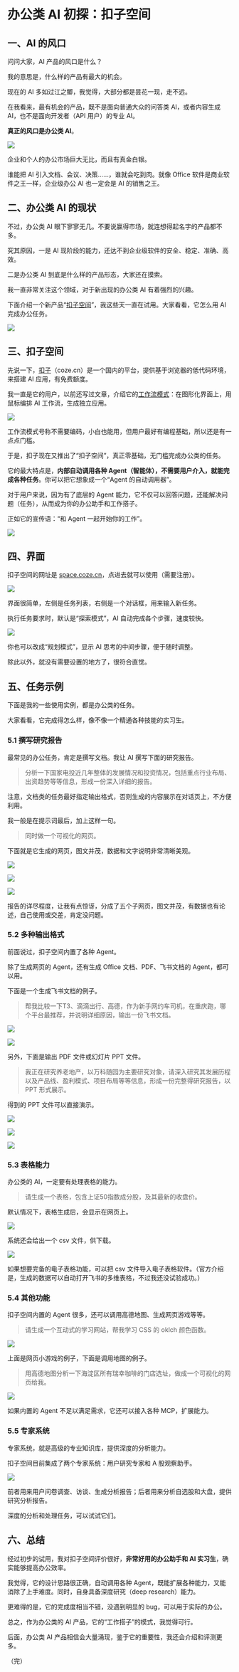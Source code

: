 # 办公类 AI 初探：扣子空间

## 一、AI 的风口

问问大家，AI 产品的风口是什么？

我的意思是，什么样的产品有最大的机会。

现在的 AI 多如过江之鲫，我觉得，大部分都是昙花一现，走不远。

在我看来，最有机会的产品，既不是面向普通大众的问答类 AI，或者内容生成 AI，也不是面向开发者（API 用户）的专业 AI。

**真正的风口是办公类 AI**。

![](https://cdn.beekka.com/blogimg/asset/202504/bg2025041901.webp)

企业和个人的办公市场巨大无比，而且有真金白银。

谁能把 AI 引入文档、会议、决策……，谁就会吃到肉。就像 Office 软件是商业软件之王一样，企业级办公 AI 也一定会是 AI 的销售之王。

## 二、办公类 AI 的现状

不过，办公类 AI 眼下寥寥无几。不要说赢得市场，就连想得起名字的产品都不多。

究其原因，一是 AI 现阶段的能力，还达不到企业级软件的安全、稳定、准确、高效。

二是办公类 AI 到底是什么样的产品形态，大家还在摸索。

我一直非常关注这个领域，对于新出现的办公类 AI 有着强烈的兴趣。

下面介绍一个新产品“[扣子空间](https://space.coze.cn/)”，我这些天一直在试用。大家看看，它怎么用 AI  完成办公任务。

![](https://cdn.beekka.com/blogimg/asset/202504/bg2025041902.webp)

## 三、扣子空间

先说一下，[扣子](https://www.coze.cn/home)（coze.cn）是一个国内的平台，提供基于浏览器的低代码环境，来搭建 AI 应用，有免费额度。

我一直是它的用户，以前还写过文章，介绍它的[工作流模式](https://www.ruanyifeng.com/blog/2024/10/coze.html)：在图形化界面上，用鼠标编排 AI 工作流，生成独立应用。

![](https://cdn.beekka.com/blogimg/asset/202410/bg2024102708.webp)

工作流模式号称不需要编码，小白也能用，但用户最好有编程基础，所以还是有一点点门槛。

于是，扣子现在又推出了“扣子空间”，真正零基础，无门槛完成办公类的任务。

它的最大特点是，**内部自动调用各种 Agent（智能体），不需要用户介入，就能完成各种任务**。你可以把它想象成一个“Agent 的自动调用器”。

对于用户来说，因为有了底层的 Agent 能力，它不仅可以回答问题，还能解决问题（任务），从而成为你的办公助手和工作搭子。

正如它的宣传语：“和 Agent 一起开始你的工作”。

![](https://cdn.beekka.com/blogimg/asset/202504/bg2025041903.webp)

## 四、界面

扣子空间的网址是 [space.coze.cn](https://space.coze.cn/)，点进去就可以使用（需要注册）。

![](https://cdn.beekka.com/blogimg/asset/202504/bg2025041904.webp)

界面很简单，左侧是任务列表，右侧是一个对话框，用来输入新任务。

执行任务要求时，默认是“探索模式”，AI 自动完成各个步骤，速度较快。

![](https://cdn.beekka.com/blogimg/asset/202504/bg2025041905.webp)

你也可以改成“规划模式”，显示 AI 思考的中间步骤，便于随时调整。

除此以外，就没有需要设置的地方了，很符合直觉。

## 五、任务示例

下面是我的一些使用实例，都是办公类的任务。

大家看看，它完成得怎么样，像不像一个精通各种技能的实习生。

### 5.1 撰写研究报告

最常见的办公任务，肯定是撰写文档。我让 AI 撰写下面的研究报告。

> 分析一下国家电投近几年整体的发展情况和投资情况，包括重点行业布局、出资趋势等等信息，形成一份深入详细的报告。

注意，文档类的任务最好指定输出格式，否则生成的内容展示在对话页上，不方便利用。

我一般是在提示词最后，加上这样一句。

> 同时做一个可视化的网页。

下面就是它生成的网页，图文并茂，数据和文字说明非常清晰美观。

![](https://cdn.beekka.com/blogimg/asset/202504/bg2025041906.webp)

![](https://cdn.beekka.com/blogimg/asset/202504/bg2025041907.webp)

![](https://cdn.beekka.com/blogimg/asset/202504/bg2025041908.webp)

报告的详尽程度，让我有点惊讶，分成了五个子网页，图文并茂，有数据也有论述，自己使用或交差，肯定没问题。

### 5.2 多种输出格式

前面说过，扣子空间内置了各种 Agent。

除了生成网页的 Agent，还有生成 Office 文档、PDF、飞书文档的 Agent，都可以用。

下面是一个生成飞书文档的例子。

> 帮我比较一下T3、滴滴出行、高德，作为新手网约车司机，在重庆跑，哪个平台最推荐，并说明详细原因，输出一份飞书文档。

![](https://cdn.beekka.com/blogimg/asset/202504/bg2025041909.webp)

![](https://cdn.beekka.com/blogimg/asset/202504/bg2025041910.webp)

另外，下面是输出 PDF 文件或幻灯片 PPT 文件。

> 我正在研究养老地产，以万科随园为主要研究对象，请深入研究其发展历程以及产品线、盈利模式、项目布局等等信息，形成一份完整得研究报告，以 PPT 形式展示。

得到的 PPT 文件可以直接演示。

![](https://cdn.beekka.com/blogimg/asset/202504/bg2025041911.webp)

![](https://cdn.beekka.com/blogimg/asset/202504/bg2025041912.webp)

![](https://cdn.beekka.com/blogimg/asset/202504/bg2025041913.webp)

### 5.3 表格能力

办公类的 AI，一定要有处理表格的能力。

> 请生成一个表格，包含上证50指数成分股，及其最新的收盘价。

默认情况下，表格生成后，会显示在网页上。

![](https://cdn.beekka.com/blogimg/asset/202504/bg2025041914.webp)

系统还会给出一个 csv 文件，供下载。

![](https://cdn.beekka.com/blogimg/asset/202504/bg2025041915.webp)

如果想要完备的电子表格功能，可以把 csv 文件导入电子表格软件。（官方介绍是，生成的数据可以自动打开飞书的多维表格，不过我还没试验成功。）

### 5.4 其他功能

扣子空间内置的 Agent 很多，还可以调用高德地图、生成网页游戏等等。

> 请生成一个互动式的学习网站，帮我学习 CSS 的 oklch 颜色函数。

![](https://cdn.beekka.com/blogimg/asset/202504/bg2025041916.webp)

上面是网页小游戏的例子，下面是调用地图的例子。

> 用高德地图分析一下海淀区所有瑞幸咖啡的门店选址，做成一个可视化的网页给我。

![](https://cdn.beekka.com/blogimg/asset/202504/bg2025041917.webp)

如果内置的 Agent 不足以满足需求，它还可以接入各种 MCP，扩展能力。

### 5.5 专家系统

专家系统，就是高级的专业知识库，提供深度的分析能力。

扣子空间目前集成了两个专家系统：用户研究专家和 A 股观察助手。

![](https://cdn.beekka.com/blogimg/asset/202504/bg2025041918.webp)

前者用来用户问卷调查、访谈、生成分析报告；后者用来分析自选股和大盘，提供研究分析报告。

深度的分析和处理任务，可以试试它们。

## 六、总结

经过初步的试用，我对扣子空间评价很好，**非常好用的办公助手和 AI 实习生**，确实能够提高办公效率。

我觉得，它的设计思路很正确，自动调用各种 Agent，既能扩展各种能力，又能消除了上手难度。同时，自身具备深度研究（deep research）能力。

更难得的是，它的完成度相当不错，没遇到明显的 bug，可以用于实际的办公。

总之，作为办公类的 AI 产品，它的“工作搭子”的模式，我觉得可行。

后面，办公类 AI 产品相信会大量涌现，鉴于它的重要性，我还会介绍和评测更多。

（完）
